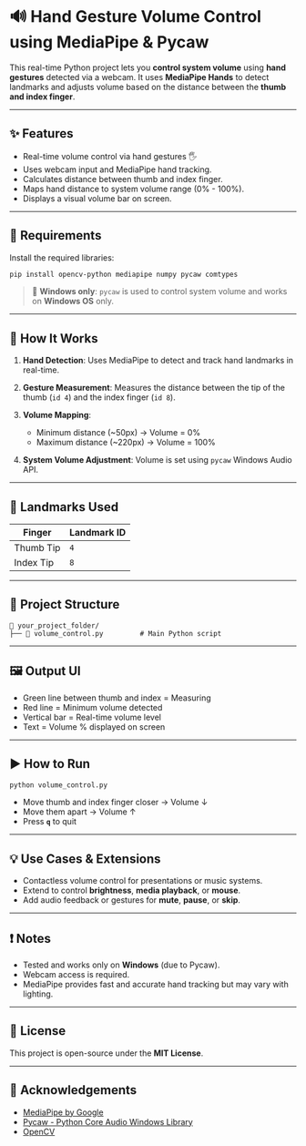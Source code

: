# 🔊 Hand Gesture Volume Control using MediaPipe & Pycaw

This real-time Python project lets you **control system volume** using **hand gestures** detected via a webcam. It uses **MediaPipe Hands** to detect landmarks and adjusts volume based on the distance between the **thumb and index finger**.

---

## ✨ Features

* Real-time volume control via hand gestures 🖐️
* Uses webcam input and MediaPipe hand tracking.
* Calculates distance between thumb and index finger.
* Maps hand distance to system volume range (0% - 100%).
* Displays a visual volume bar on screen.

---

## 🧰 Requirements

Install the required libraries:

```bash
pip install opencv-python mediapipe numpy pycaw comtypes
```

> 🔔 **Windows only**: `pycaw` is used to control system volume and works on **Windows OS** only.

---

## 🎥 How It Works

1. **Hand Detection**: Uses MediaPipe to detect and track hand landmarks in real-time.
2. **Gesture Measurement**: Measures the distance between the tip of the thumb (`id 4`) and the index finger (`id 8`).
3. **Volume Mapping**:

   * Minimum distance (\~50px) → Volume = 0%
   * Maximum distance (\~220px) → Volume = 100%
4. **System Volume Adjustment**: Volume is set using `pycaw` Windows Audio API.

---

## 📐 Landmarks Used

| Finger    | Landmark ID |
| --------- | ----------- |
| Thumb Tip | `4`         |
| Index Tip | `8`         |

---

## 📁 Project Structure

```
📂 your_project_folder/
├── 📄 volume_control.py         # Main Python script
```

---

## 🖼️ Output UI

* Green line between thumb and index = Measuring
* Red line = Minimum volume detected
* Vertical bar = Real-time volume level
* Text = Volume % displayed on screen

---

## ▶️ How to Run

```bash
python volume_control.py
```

* Move thumb and index finger closer → Volume ↓
* Move them apart → Volume ↑
* Press **`q`** to quit

---

## 💡 Use Cases & Extensions

* Contactless volume control for presentations or music systems.
* Extend to control **brightness**, **media playback**, or **mouse**.
* Add audio feedback or gestures for **mute**, **pause**, or **skip**.

---

## ❗ Notes

* Tested and works only on **Windows** (due to Pycaw).
* Webcam access is required.
* MediaPipe provides fast and accurate hand tracking but may vary with lighting.

---

## 📝 License

This project is open-source under the **MIT License**.

---

## 🙌 Acknowledgements

* [MediaPipe by Google](https://mediapipe.dev/)
* [Pycaw - Python Core Audio Windows Library](https://github.com/AndreMiras/pycaw)
* [OpenCV](https://opencv.org/)

